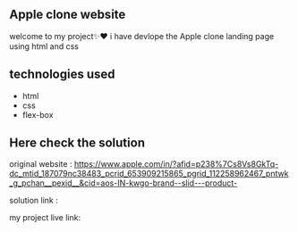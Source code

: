 ## Apple clone website

welcome to my project✨❤
i have devlope the Apple clone landing page using html and css

## technologies used

- html
- css
- flex-box

## Here check the solution

original website : https://www.apple.com/in/?afid=p238%7Cs8Vs8GkTq-dc_mtid_187079nc38483_pcrid_653909215865_pgrid_112258962467_pntwk_g_pchan__pexid__&cid=aos-IN-kwgo-brand--slid---product-

solution link :

my project live link:
